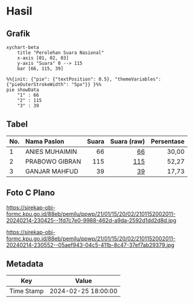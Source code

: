 # Hasil

## Grafik

```mermaid
xychart-beta
    title "Perolehan Suara Nasional"
    x-axis [01, 02, 03]
    y-axis "Suara" 0 --> 115
    bar [66, 115, 39]
```

```mermaid
%%{init: {"pie": {"textPosition": 0.5}, "themeVariables": {"pieOuterStrokeWidth": "5px"}} }%%
pie showData
    "1" : 66
    "2" : 115
    "3" : 39
```

## Tabel

| No. | Nama Paslon    | Suara | Suara (raw) | Persentase |
|:--- |:-------------- | -----:| -----------:| ----------:|
| 1   | ANIES MUHAIMIN | 66    | [66][p-1]   | 30,00      |
| 2   | PRABOWO GIBRAN | 115   | [115][p-2]  | 52,27      |
| 3   | GANJAR MAHFUD  | 39    | [39][p-3]   | 17,73      |


[p-1]: https://github.com/gigit-pemilu/pemilu-2024/blob/main/pilpres/hitung-suara/sub/21-kepulauan-riau/sub/01-bintan/sub/15-seri-kuala-lobam/sub/2002-teluk-sasah/sub/011-tps/sub/paslon-1.txt
[p-2]: https://github.com/gigit-pemilu/pemilu-2024/blob/main/pilpres/hitung-suara/sub/21-kepulauan-riau/sub/01-bintan/sub/15-seri-kuala-lobam/sub/2002-teluk-sasah/sub/011-tps/sub/paslon-2.txt
[p-3]: https://github.com/gigit-pemilu/pemilu-2024/blob/main/pilpres/hitung-suara/sub/21-kepulauan-riau/sub/01-bintan/sub/15-seri-kuala-lobam/sub/2002-teluk-sasah/sub/011-tps/sub/paslon-3.txt

## Foto C Plano

https://sirekap-obj-formc.kpu.go.id/88eb/pemilu/ppwp/21/01/15/20/02/2101152002011-20240214-230425--1fd7c7e0-9988-462d-a9da-2592d1dd2d8d.jpg

https://sirekap-obj-formc.kpu.go.id/88eb/pemilu/ppwp/21/01/15/20/02/2101152002011-20240214-230552--05aef943-04c5-411b-8c47-37ef7ab29379.jpg


## Metadata

| Key        | Value               |
| ---------- | ------------------- |
| Time Stamp | 2024-02-25 18:00:00 |



